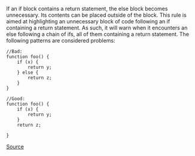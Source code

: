 If an if block contains a return statement, the else block becomes unnecessary. Its contents can be placed outside of the block.
This rule is aimed at highlighting an unnecessary block of code following an if containing a return statement. As such, it will warn when it encounters an else following a chain of ifs, all of them containing a return statement.
The following patterns are considered problems:

```
//Bad:
function foo() {
    if (x) {
        return y;
    } else {
        return z;
    }
}

//Good:
function foo() {
    if (x) {
        return y;
    } 
    return z;
    
}
```

[Source](http://eslint.org/docs/rules/no-else-return)
